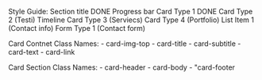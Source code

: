 Style Guide:
	Section title	DONE
	Progress bar
	Card Type 1		DONE
	Card Type 2 (Testi)
	Timeline
	Card Type 3 (Serviecs)
	Card Type 4 (Portfolio)
	List Item 1 (Contact info)
	Form Type 1 (Contact form)
	


Card Contnet Class Names:
	- card-img-top
	- card-title
	- card-subtitle
	- card-text
	- card-link

Card Section Class Names:
	- card-header
	- card-body
	- "card-footer